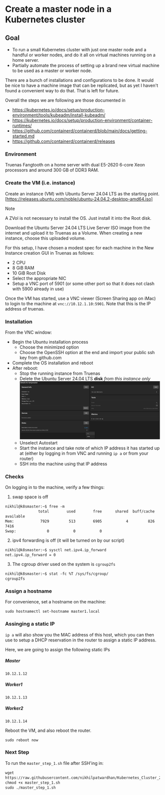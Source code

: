 # Create a master node in a Kubernetes cluster

## Goal
- To run a small Kubernetes cluster with just one master node and a handful or worker nodes, and do it all on virtual machines running on a home server.
- Partially automate the process of setting up a brand new virtual machine to be used as a master or worker node.

There are a bunch of installations and configurations to be done.
It would be nice to have a machine image that can be replicated, but as yet I haven't found a convenient way to do that. That is left for future.

Overall the steps we are following are those documented in
- https://kubernetes.io/docs/setup/production-environment/tools/kubeadm/install-kubeadm/
- https://kubernetes.io/docs/setup/production-environment/container-runtimes/
- https://github.com/containerd/containerd/blob/main/docs/getting-started.md
- https://github.com/containerd/containerd/releases

### Environment
Truenas Fangtooth on a home server with dual E5-2620 6-core Xeon processors and around 300 GB of DDR3 RAM.
 
### Create the VM (i.e. instance)
Create an instance (VM) with Ubuntu Server 24.04 LTS as the starting point. [https://releases.ubuntu.com/noble/ubuntu-24.04.2-desktop-amd64.iso]

> [!NOTE]
> A ZVol is not necessary to install the OS. Just install it into the Root disk.

Download the Ubuntu Server 24.04 LTS Live Server ISO image from the internet and upload it to Truenas as a Volume. When creating a new instance, choose this uploaded volume.

For this setup, I have chosen a modest spec for each machine in the New Instance creation GUI in Truenas as follows:
- 2 CPU
- 8 GiB RAM
- 10 GiB Root Disk
- Select the appropriate NIC
- Setup a VNC port of 5901 (or some other port so that it does not clash with 5900 already in use)

Once the VM has started, use a VNC viewer (Screen Sharing app on iMac) to login to the machine at `vnc://10.12.1.10:5901`. Note that this is the IP address of truenas.

### Installation
From the VNC window:
- Begin the Ubuntu installation process
  - Choose the minimized option
  - Choose the OpenSSH option at the end and import your public ssh key from github.com
- Complete the OS installation and reboot
- After reboot:
  - Stop the running instance from Truenas
  - Delete the Ubuntu Server 24.04 LTS **disk** _from this instance only_ ![](assets/delete_disk.png)
  - Unselect Autostart
  - Start the instance and take note of which IP address it has started up at (either by logging in from VNC and running ```ip a``` or from your router)
  - SSH into the machine using that IP address

### Checks
On logging in to the machine, verify a few things:

1. swap space is off
```
nikhil@k8smaster:~$ free -m
               total        used        free      shared  buff/cache   available
Mem:            7929         513        6905           4         826        7416
Swap:              0           0           0
```

2. ipv4 forwarding is off (it will be turned on by our script)
```
nikhil@k8smaster:~$ sysctl net.ipv4.ip_forward
net.ipv4.ip_forward = 0
```

3. The cgroup driver used on the system is `cgroup2fs`
```
nikhil@k8smaster:~$ stat -fc %T /sys/fs/cgroup/
cgroup2fs
```

### Assign a hostname
For convenience, set a hostname on the machine:
```
sudo hostnamectl set-hostname master1.local
```

### Assinging a static IP
```ip a``` will also show you the MAC address of this host, which you can then use to setup a DHCP reservation in the router to assign a static IP address.

Here, we are going to assign the following static IPs
##### Master
`10.12.1.12`
##### Worker1
`10.12.1.13`
##### Worker2
`10.12.1.14`

Reboot the VM, and also reboot the router.
```
sudo reboot now
```

### Next Step
To run the ```master_step_1.sh``` file after SSH'ing in:
```
wget https://raw.githubusercontent.com/nikhilpatwardhan/Kubernetes_Cluster_24_04/refs/heads/main/master_step_1.sh
chmod +x master_step_1.sh
sudo ./master_step_1.sh
```